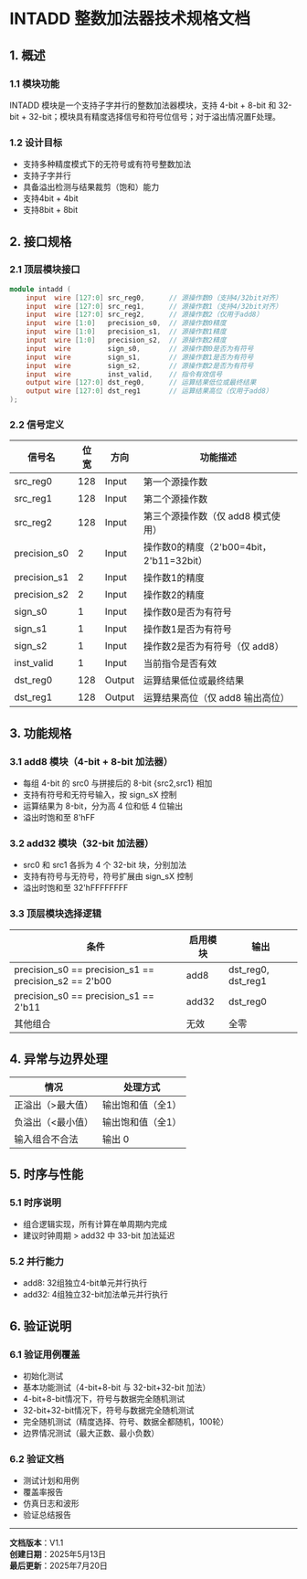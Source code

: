 # INTADD 整数加法器技术规格文档

## 1. 概述

### 1.1 模块功能
INTADD 模块是一个支持子字并行的整数加法器模块，支持 4-bit + 8-bit 和 32-bit + 32-bit；模块具有精度选择信号和符号位信号；对于溢出情况置F处理。

### 1.2 设计目标
- 支持多种精度模式下的无符号或有符号整数加法
- 支持子字并行
- 具备溢出检测与结果裁剪（饱和）能力
- 支持4bit + 4bit
- 支持8bit + 8bit

## 2. 接口规格

### 2.1 顶层模块接口

```verilog
module intadd (
    input  wire [127:0] src_reg0,      // 源操作数0（支持4/32bit对齐）
    input  wire [127:0] src_reg1,      // 源操作数1（支持4/32bit对齐）
    input  wire [127:0] src_reg2,      // 源操作数2（仅用于add8）
    input  wire [1:0]   precision_s0,  // 源操作数0精度
    input  wire [1:0]   precision_s1,  // 源操作数1精度
    input  wire [1:0]   precision_s2,  // 源操作数2精度
    input  wire         sign_s0,       // 源操作数0是否为有符号
    input  wire         sign_s1,       // 源操作数1是否为有符号
    input  wire         sign_s2,       // 源操作数2是否为有符号
    input  wire         inst_valid,    // 指令有效信号
    output wire [127:0] dst_reg0,      // 运算结果低位或最终结果
    output wire [127:0] dst_reg1       // 运算结果高位（仅用于add8）
);
```

### 2.2 信号定义

| 信号名 | 位宽 | 方向 | 功能描述 |
|-----|---|------|------|
| src_reg0 | 128 | Input | 第一个源操作数 |
| src_reg1 | 128 | Input | 第二个源操作数 |
| src_reg2 | 128 | Input | 第三个源操作数（仅 add8 模式使用） |
| precision_s0 | 2 | Input | 操作数0的精度（2'b00=4bit，2'b11=32bit） |
| precision_s1 | 2 | Input | 操作数1的精度 |
| precision_s2 | 2 | Input | 操作数2的精度 |
| sign_s0 | 1 | Input | 操作数0是否为有符号 |
| sign_s1 | 1 | Input | 操作数1是否为有符号 |
| sign_s2 | 1 | Input | 操作数2是否为有符号（仅 add8） |
| inst_valid | 1 | Input | 当前指令是否有效 |
| dst_reg0 | 128 | Output | 运算结果低位或最终结果 |
| dst_reg1 | 128 | Output | 运算结果高位（仅 add8 输出高位） |

## 3. 功能规格

### 3.1 add8 模块（4-bit + 8-bit 加法器）
- 每组 4-bit 的 src0 与拼接后的 8-bit {src2,src1} 相加
- 支持有符号和无符号输入，按 sign_sX 控制
- 运算结果为 8-bit，分为高 4 位和低 4 位输出
- 溢出时饱和至 8'hFF

### 3.2 add32 模块（32-bit 加法器）
- src0 和 src1 各拆为 4 个 32-bit 块，分别加法
- 支持有符号与无符号，符号扩展由 sign_sX 控制
- 溢出时饱和至 32'hFFFFFFFF

### 3.3 顶层模块选择逻辑

| 条件 | 启用模块 | 输出 |
|----|------|----|
| precision_s0 == precision_s1 == precision_s2 == 2'b00 | add8  | dst_reg0, dst_reg1 |
| precision_s0 == precision_s1 == 2'b11 | add32  | dst_reg0 |
| 其他组合 | 无效  | 全零 |

## 4. 异常与边界处理

| 情况 | 处理方式 |
|----|----|
| 正溢出（>最大值） | 输出饱和值（全1） |
| 负溢出（<最小值） | 输出饱和值（全1） |
| 输入组合不合法 | 输出 0 |

## 5. 时序与性能

### 5.1 时序说明
- 组合逻辑实现，所有计算在单周期内完成
- 建议时钟周期 > add32 中 33-bit 加法延迟

### 5.2 并行能力
- add8: 32组独立4-bit单元并行执行
- add32: 4组独立32-bit加法单元并行执行

## 6. 验证说明

### 6.1 验证用例覆盖
- 初始化测试
- 基本功能测试（4-bit+8-bit 与 32-bit+32-bit 加法）
- 4-bit+8-bit情况下，符号与数据完全随机测试
- 32-bit+32-bit情况下，符号与数据完全随机测试
- 完全随机测试（精度选择、符号、数据全都随机，100轮）
- 边界情况测试（最大正数、最小负数）

### 6.2 验证文档
- 测试计划和用例
- 覆盖率报告
- 仿真日志和波形
- 验证总结报告

---

**文档版本**：V1.1  
**创建日期**：2025年5月13日  
**最后更新**：2025年7月20日  